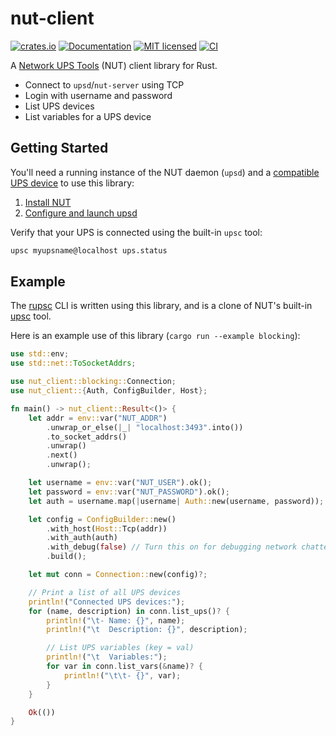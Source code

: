 # nut-client

[![crates.io](https://img.shields.io/crates/v/nut-client.svg)](https://crates.io/crates/nut-client)
[![Documentation](https://docs.rs/nut-client/badge.svg)](https://docs.rs/nut-client)
[![MIT licensed](https://img.shields.io/crates/l/nut-client.svg)](./LICENSE)
[![CI](https://github.com/aramperes/nut-client-rs/workflows/CI/badge.svg)](https://github.com/aramperes/nut-client-rs/actions?query=workflow%3ACI)

A [Network UPS Tools](https://github.com/networkupstools/nut) (NUT) client library for Rust.

- Connect to `upsd`/`nut-server` using TCP
- Login with username and password
- List UPS devices
- List variables for a UPS device

## Getting Started

You'll need a running instance of the NUT daemon (`upsd`) and
a [compatible UPS device](https://networkupstools.org/stable-hcl.html)
to use this library:

1. [Install NUT](https://networkupstools.org/docs/user-manual.chunked/ar01s05.html)
2. [Configure and launch upsd](https://networkupstools.org/docs/user-manual.chunked/ar01s06.html)

Verify that your UPS is connected using the built-in `upsc` tool:

```bash
upsc myupsname@localhost ups.status
```

## Example

The [rupsc](https://github.com/aramperes/nut-client-rs/tree/master/rupsc)
CLI is written using this library, and is a clone of NUT's
built-in [upsc](https://networkupstools.org/docs/man/upsc.html) tool.

Here is an example use of this library (`cargo run --example blocking`):

```rust
use std::env;
use std::net::ToSocketAddrs;

use nut_client::blocking::Connection;
use nut_client::{Auth, ConfigBuilder, Host};

fn main() -> nut_client::Result<()> {
    let addr = env::var("NUT_ADDR")
        .unwrap_or_else(|_| "localhost:3493".into())
        .to_socket_addrs()
        .unwrap()
        .next()
        .unwrap();

    let username = env::var("NUT_USER").ok();
    let password = env::var("NUT_PASSWORD").ok();
    let auth = username.map(|username| Auth::new(username, password));

    let config = ConfigBuilder::new()
        .with_host(Host::Tcp(addr))
        .with_auth(auth)
        .with_debug(false) // Turn this on for debugging network chatter
        .build();

    let mut conn = Connection::new(config)?;

    // Print a list of all UPS devices
    println!("Connected UPS devices:");
    for (name, description) in conn.list_ups()? {
        println!("\t- Name: {}", name);
        println!("\t  Description: {}", description);

        // List UPS variables (key = val)
        println!("\t  Variables:");
        for var in conn.list_vars(&name)? {
            println!("\t\t- {}", var);
        }
    }

    Ok(())
}
```
